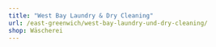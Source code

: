 ```yaml
---
title: "West Bay Laundry & Dry Cleaning"
url: /east-greenwich/west-bay-laundry-und-dry-cleaning/
shop: Wäscherei
---
```

